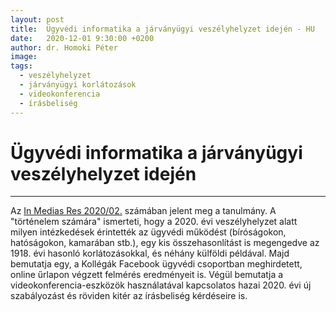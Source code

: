 ```yaml
---
layout: post
title:  Ügyvédi informatika a járványügyi veszélyhelyzet idején - HU
date:   2020-12-01 9:30:00 +0200
author: dr. Homoki Péter
image: 
tags:
  - veszélyhelyzet
  - járványügyi korlátozások
  - videokonferencia 
  - írásbeliség
---
```


# Ügyvédi informatika a járványügyi veszélyhelyzet idején

***

Az [In Medias Res 2020/02.](https://media-tudomany.hu/wp-content/uploads/sites/13/2020/12/imr-2020-02-03.pdf) számában jelent meg a tanulmány. A "történelem számára" ismerteti, hogy a 2020. évi veszélyhelyzet alatt milyen intézkedések érintették az ügyvédi működést (bíróságokon, hatóságokon, kamarában stb.), egy kis összehasonlítást is megengedve az 1918. évi hasonló korlátozásokkal, és néhány külföldi példával. Majd bemutatja egy, a Kollégák Facebook ügyvédi csoportban meghirdetett, online űrlapon végzett felmérés eredményeit is. Végül bemutatja a videokonferencia-eszközök használatával kapcsolatos hazai 2020. évi új szabályozást és röviden kitér az írásbeliség kérdéseire is.